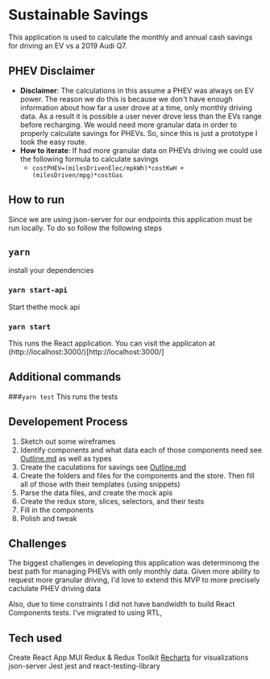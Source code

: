 # Sustainable Savings
This application is used to calculate the monthly and annual cash savings for driving an EV vs a 2019 Audi Q7.

## PHEV Disclaimer
- **Disclaimer**: The calculations in this assume a PHEV was always on EV power. The reason we do this is because we don't have enough information about how far a user drove at a time, only monthly driving data. As a result it is possible a user never drove less than the EVs range before recharging. We would need more granular data in order to properly calculate savings for PHEVs. So, since this is just a prototype I took the easy route.
- **How to iterate**: If had more granular data on PHEVs driving we could use the following formula to calculate savings
  - `costPHEV=(milesDrivenElec/mpkWh)*costKwH + (milesDriven/mpg)*costGas`

## How to run
Since we are using json-server for our endpoints this application must be run locally. To do so follow the following steps

## `yarn`
install your dependencies

### `yarn start-api`
Start thethe mock api

### `yarn start` 
This runs the React application. You can visit the applicaton at (http://localhost:3000/)[http://localhost:3000/]

##  Additional commands
###`yarn test` 
This runs the tests

## Developement Process
1. Sketch out some wireframes
2. Identify components and what data each of those components need see [Outline.md](./OUTLINE.md) as well as types
3. Create the caculations for savings see [Outline.md](./OUTLINE.md)
4. Create the folders and files for the components and the store. Then fill all of those with their templates (using snippets)
5. Parse the data files, and create the mock apis
6. Create the redux store, slices, selectors, and their tests
7. Fill in the components
8. Polish and tweak

## Challenges 
The biggest challenges in developing this application was determinomg the best path for managing PHEVs with only monthly data. Given more ability to request more granular driving, I'd love to extend this MVP to more precisely caclulate PHEV driving data

Also, due to time constraints I did not have bandwidth to build React Components tests. I've migrated to using RTL, 

## Tech used
Create React App
MUI
Redux & Redux Toolkit
[Recharts](https://github.com/recharts/recharts) for visualizations
json-server
Jest
jest and react-testing-library
